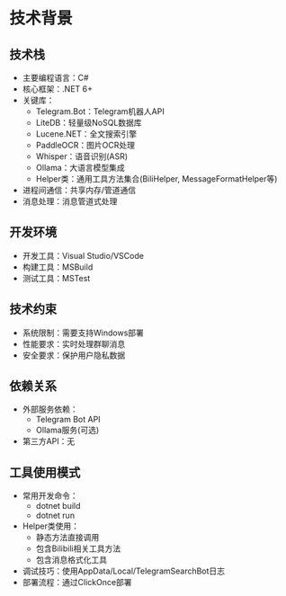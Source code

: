 # 技术背景

## 技术栈
- 主要编程语言：C#
- 核心框架：.NET 6+
- 关键库：
  - Telegram.Bot：Telegram机器人API
  - LiteDB：轻量级NoSQL数据库
  - Lucene.NET：全文搜索引擎
  - PaddleOCR：图片OCR处理
  - Whisper：语音识别(ASR)
  - Ollama：大语言模型集成
  - Helper类：通用工具方法集合(BiliHelper, MessageFormatHelper等)
- 进程间通信：共享内存/管道通信
- 消息处理：消息管道式处理

## 开发环境
- 开发工具：Visual Studio/VSCode
- 构建工具：MSBuild
- 测试工具：MSTest

## 技术约束
- 系统限制：需要支持Windows部署
- 性能要求：实时处理群聊消息
- 安全要求：保护用户隐私数据

## 依赖关系
- 外部服务依赖：
  - Telegram Bot API
  - Ollama服务(可选)
- 第三方API：无

## 工具使用模式
- 常用开发命令：
  - dotnet build
  - dotnet run
- Helper类使用：
  - 静态方法直接调用
  - 包含Bilibili相关工具方法
  - 包含消息格式化工具
- 调试技巧：使用AppData/Local/TelegramSearchBot日志
- 部署流程：通过ClickOnce部署
